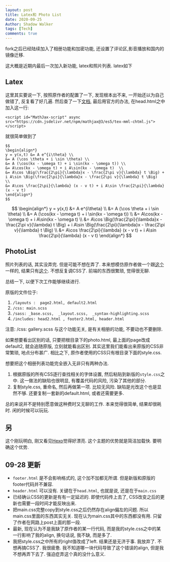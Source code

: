 ```yaml
---
layout: post
title: Latex和 Photo List
date: 2020-09-25
Author: Shadow Walker
tags: [Tech]
comments: true
---
```


fork之后已经陆续加入了相册功能和加密功能, 还设置了评论区,影音播放和国内的镜像迁移. 

这大概是近期内最后一次加入新功能, latex和照片列表.   latex如下

## Latex

这里其实要说一下, 按照原作者的配置了一下, 发现根本出不来, 一开始还以为自己做错了, 反复看了好几遍.  然后查了一下[文档](https://github.com/mathjax/MathJax), 最后用官方的办法, 在head.html之中加入这一行:

```
<script id="MathJax-script" async src="https://cdn.jsdelivr.net/npm/mathjax@3/es5/tex-mml-chtml.js"></script> 
```
就很简单做到了


```
$$
\begin{align*}
y = y(x,t) &= A e^{i\theta} \\
&= A (\cos \theta + i \sin \theta) \\
&= A (\cos(kx - \omega t) + i \sin(kx - \omega t)) \\
&= A\cos(kx - \omega t) + i A\sin(kx - \omega t)  \\
&= A\cos \Big(\frac{2\pi}{\lambda}x - \frac{2\pi v}{\lambda} t \Big) + i A\sin \Big(\frac{2\pi}{\lambda}x - \frac{2\pi v}{\lambda} t \Big)  \\
&= A\cos \frac{2\pi}{\lambda} (x - v t) + i A\sin \frac{2\pi}{\lambda} (x - v t)
\end{align*}
$$

```

<!-- more -->

$$
\begin{align*}
y = y(x,t) &= A e^{i\theta} \\
&= A (\cos \theta + i \sin \theta) \\
&= A (\cos(kx - \omega t) + i \sin(kx - \omega t)) \\
&= A\cos(kx - \omega t) + i A\sin(kx - \omega t)  \\
&= A\cos \Big(\frac{2\pi}{\lambda}x - \frac{2\pi v}{\lambda} t \Big) + i A\sin \Big(\frac{2\pi}{\lambda}x - \frac{2\pi v}{\lambda} t \Big)  \\
&= A\cos \frac{2\pi}{\lambda} (x - v t) + i A\sin \frac{2\pi}{\lambda} (x - v t)
\end{align*}
$$


## PhotoList

照片列表的话, 其实没弄完. 但是可能不想在弄了.  本来想模仿原作者做一个跟[这个](https://opieters.github.io/jekyll-image-gallery-example/photography/)一样的, 结果只有[这个](https://easonback26.github.io/ShadowArchive/photo/).  不想反复调CSS了. 前端的东西很繁琐, 觉得很无聊. 

总结一下, 以便下次工作能够继续进行. 

原版的文件位于: 

1. `/layouts :  page2.html, default2.html`
2. `/css: main.scss`
3. `/sass: _base.scss,  _layout.scss,  _syntax-highlighting.scss`
4. `/includes: head2.html , footer2.html, header.html`

注意: /css: gallery.scss 与这个功能无关, 是有关相册的功能, 不要动也不要删除. 

如果想要看出区别的话, 只要把根目录下的photo.html, 最上面的page改成default2, 就会追随原版, 立刻就能看出区别. 
其实这里我们能看出来原版的CSS非常繁琐, 地点分布甚广.  相比之下, 原作者使用的CSS只有根目录下面的style.css. 

想要把这个相册列表功能完全嵌入无非只有两种办法. 

1. 根据原版的所有CSS逐行查找相关的字体设置, 然后粘贴到新版的`style.css`之中. 这一做法的缺陷也很明显, 有覆盖代码的风险, 污染了其他的部分. 
2. 复制style.css, 重命名, 然后再做第一项. 比较无风险. 缺陷是光改这个也是显然不够. 还要复制一套新的default.html, 或者还需要更多. 

总的来说并不是特别愿意做这种费时又无聊的工作. 本来觉得很简单, 结果却很耗时.  闲的时候可以玩玩. 

## 另

这个刚玩明白, 刚又看见[Hexo](https://www.npmjs.com/package/ayer?activeTab=readme)觉得好漂亮. 这个主题的优势就是简洁加载快. 要明确这个优势. 


## 09-28 更新

- `footer.html` 是不会影响格式的, 这个加不加都无所谓. 但是新版和原版的footer代码并不兼容. 
- `header.html` 可以没有. 关键在于`head.html`, 也就是说, 还是在于`main.css` 
- 已经确认CSS的更新是有有一定延迟的. 即使代码传上去了, CSS改变之后的更新也需要一段时间才能反映出来. 
-  把main.css完整copy到style.css之后仍然存在align偏左的问题. 所以main.css里面的东西其实无关. 现在认为main.css其中的东西都没有用. 只留了作者在网路上post上面的那一段. 
-  最新, 现在认为不是我缺了原作者的某一行代码, 而是我的style.css之中的某一行影响了我的align, 换句话说, 我不缺, 而是多了. 
-  我把style.css之中所有的right值改成了left. 结果还是无济于事. 我放弃了. 不想再搞CSS了. 我很疲惫. 我不知道哪一块代码导致了这个错误的align, 但是我不想再弄下去了. 强迫症弄这个真的没什么意义. 


